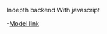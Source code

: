 Indepth backend With javascript

-[Model link](https://www.youtube.com/redirect?event=video_description&redir_token=QUFFLUhqbXdkQllINmdaV1k2bVoyekV3a1VYMnVaZ3BYUXxBQ3Jtc0tuV0k5OEtFZjY5QkRMOVVQNy13bmlkc0dfYzRSN1NESDNIX3Q4RkVlUE1SOVRBTlh4QVlhSE81YS1EbWNsSmloejlPa3pCMWxTRjFSTThMZXpxdWhZZTNXRDBVRm1kSHhyemNSV00yeEloMkdiRVlHSQ&q=https%3A%2F%2Fapp.eraser.io%2Fworkspace%2FYtPqZ1VogxGy1jzIDkzj%3Forigin%3Dshare&v=9B4CvtzXRpc)
